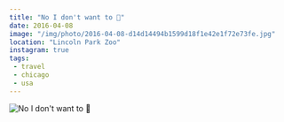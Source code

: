 ```yaml
---
title: "No I don't want to 🐸"
date: 2016-04-08
image: "/img/photo/2016-04-08-d14d14494b1599d18f1e42e1f72e73fe.jpg"
location: "Lincoln Park Zoo"
instagram: true
tags:
 - travel
 - chicago
 - usa
---
```


![No I don't want to 🐸](/img/photo/2016-04-08-d14d14494b1599d18f1e42e1f72e73fe.jpg)
